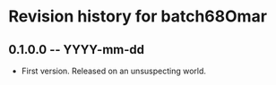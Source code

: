 # Revision history for batch68Omar

## 0.1.0.0 -- YYYY-mm-dd

* First version. Released on an unsuspecting world.
